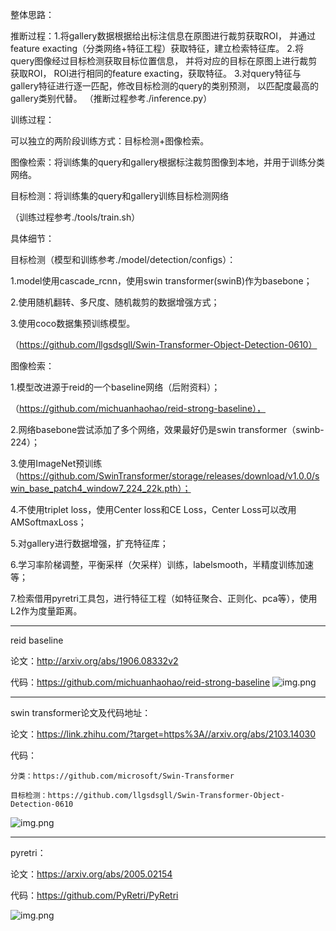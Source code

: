 整体思路： 

推断过程：1.将gallery数据根据给出标注信息在原图进行裁剪获取ROI，
        并通过feature exacting（分类网络+特征工程）获取特征，建立检索特征库。
        2.将query图像经过目标检测获取目标位置信息， 并将对应的目标在原图上进行裁剪获取ROI，
        ROI进行相同的feature exacting，获取特征。
        3.对query特征与gallery特征进行逐一匹配，修改目标检测的query的类别预测，
        以匹配度最高的gallery类别代替。
（推断过程参考./inference.py）

训练过程：

可以独立的两阶段训练方式：目标检测+图像检索。

图像检索：将训练集的query和gallery根据标注裁剪图像到本地，并用于训练分类网络。
 
目标检测：将训练集的query和gallery训练目标检测网络

（训练过程参考./tools/train.sh）

具体细节：

目标检测（模型和训练参考./model/detection/configs）：

1.model使用cascade_rcnn，使用swin transformer(swinB)作为basebone；

2.使用随机翻转、多尺度、随机裁剪的数据增强方式；

3.使用coco数据集预训练模型。

（https://github.com/llgsdsgll/Swin-Transformer-Object-Detection-0610）

图像检索：

1.模型改进源于reid的一个baseline网络（后附资料）；

（https://github.com/michuanhaohao/reid-strong-baseline），

2.网络basebone尝试添加了多个网络，效果最好仍是swin transformer（swinb-224）；

3.使用ImageNet预训练（https://github.com/SwinTransformer/storage/releases/download/v1.0.0/swin_base_patch4_window7_224_22k.pth）；

4.不使用triplet loss，使用Center loss和CE Loss，Center Loss可以改用AMSoftmaxLoss；

5.对gallery进行数据增强，扩充特征库；

6.学习率阶梯调整，平衡采样（欠采样）训练，labelsmooth，半精度训练加速等；

7.检索借用pyretri工具包，进行特征工程（如特征聚合、正则化、pca等），使用L2作为度量距离。

----------------------------------------------------
reid baseline

论文：http://arxiv.org/abs/1906.08332v2

代码：https://github.com/michuanhaohao/reid-strong-baseline
![img.png](https://pic1.zhimg.com/v2-3f7196351d481a3459fa595132d7da7b_1440w.jpg?source=172ae18b)

-----------------------------------------------------
swin transformer论文及代码地址：

论文：https://link.zhihu.com/?target=https%3A//arxiv.org/abs/2103.14030

代码：

    分类：https://github.com/microsoft/Swin-Transformer
    
    目标检测：https://github.com/llgsdsgll/Swin-Transformer-Object-Detection-0610
![img.png](https://pic2.zhimg.com/80/v2-a41780d72fc13ef36559acb256c85b91_720w.jpg)

--------------------------------------------------------

pyretri：

论文：https://arxiv.org/abs/2005.02154

代码：https://github.com/PyRetri/PyRetri

![img.png](https://pic1.zhimg.com/80/v2-5db77e48baf545e6020c64276c3bc2f0_720w.png)

